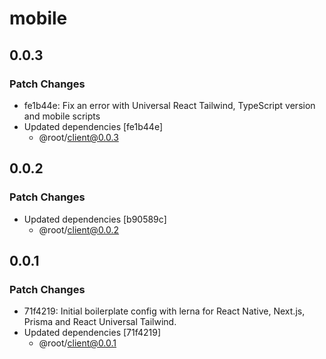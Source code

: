 # mobile

## 0.0.3

### Patch Changes

- fe1b44e: Fix an error with Universal React Tailwind, TypeScript version and mobile scripts
- Updated dependencies [fe1b44e]
  - @root/client@0.0.3

## 0.0.2

### Patch Changes

- Updated dependencies [b90589c]
  - @root/client@0.0.2

## 0.0.1

### Patch Changes

- 71f4219: Initial boilerplate config with lerna for React Native, Next.js, Prisma and React Universal Tailwind.
- Updated dependencies [71f4219]
  - @root/client@0.0.1
